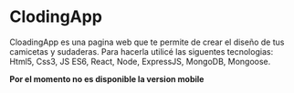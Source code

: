 # ClodingApp

CloadingApp es una pagina web que te permite de crear el diseño de tus camicetas y sudaderas.
Para hacerla utilicé las siguentes tecnologias: Html5, Css3, JS ES6, React, Node, ExpressJS, MongoDB, Mongoose. 

**Por el momento no es disponible la version mobile**




